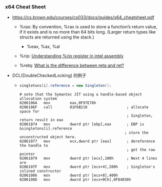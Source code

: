 ### x64 Cheat Sheet

* https://cs.brown.edu/courses/cs033/docs/guides/x64_cheatsheet.pdf

  * %rax: By convention, %rax is used to store a function’s return value, if it exists and is no more than 64 bits long. (Larger return types like structs are returned using the stack.) 
    * %eax, %ax, %al
  * %rip: [Understanding %rip register in intel assembly](https://stackoverflow.com/questions/42215105/understanding-rip-register-in-intel-assembly)

  * %retq: [What is the difference between retq and ret?](https://stackoverflow.com/questions/42653095/what-is-the-difference-between-retq-and-ret)

* DCL(DoubleCheckedLocking) 的例子

  * ```java
    singletons[i].reference = new Singleton();
    ```

    ```assembly
    # note that the Symantec JIT using a handle-based object allocation system
    0206106A   mov         eax,0F97E78h
    0206106F   call        01F6B210                  ; allocate space for
                                                     ; Singleton, return result in eax
    02061074   mov         dword ptr [ebp],eax       ; EBP is &singletons[i].reference 
                                                    ; store the unconstructed object here.
    02061077   mov         ecx,dword ptr [eax]       ; dereference the handle to
                                                     ; get the raw pointer
    02061079   mov         dword ptr [ecx],100h      ; Next 4 lines are
    0206107F   mov         dword ptr [ecx+4],200h    ; Singleton's inlined constructor
    02061086   mov         dword ptr [ecx+8],400h
    0206108D   mov         dword ptr [ecx+0Ch],0F84030h
    ```